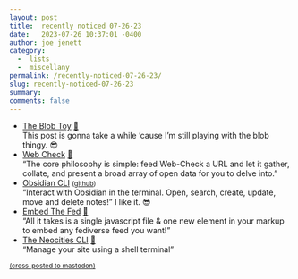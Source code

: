 ```yaml
---
layout: post
title:  recently noticed 07-26-23
date:   2023-07-26 10:37:01 -0400
author: joe jenett
category:
  -  lists
  -  miscellany
permalink: /recently-noticed-07-26-23/
slug: recently-noticed-07-26-23
summary: 
comments: false
---
```

<ul class="links">
	<li><a title="The Blob Toy" href="https://oimo.io/works/blob/">The Blob Toy</a> <a href="https://pinboard.in/u:angusf">📌</a><br>This post is gonna take a while ’cause I’m still playing with the blob thingy. 😎</li>
	<li><a title="Web Check" href="https://web-check.xyz/">Web Check</a> <a href="https://pinboard.in/u:jaygooby">📌</a><br>“The core philosophy is simple: feed Web-Check a URL and let it gather, collate, and present a broad array of open data for you to delve into.”</li>
	<li><a title="Take Obsidian to the terminal - Obsidian CLI" href="https://yakitrak.github.io/obsidian-cli-docs/">Obsidian CLI</a> <small>(<a href="https://github.com/Yakitrak/obsidian-cli">github</a>)</small><br>“Interact with Obsidian in the terminal. Open, search, create, update, move and delete notes!” I like it. 😎</li>
	<li><a title="Embed The Fed" href="https://andy-blum.github.io/fed-embed/">Embed The Fed</a> <a href="https://pinboard.in/u:garrettc">📌</a><br>“All it takes is a single javascript file &amp; one new element in your markup to embed any fediverse feed you want!”</li>
	<li><a title="Neocities - Command Line Interface" href="https://neocities.org/cli">The Neocities CLI</a> <a href="https://pinboard.in/u:skazka">📌</a><br>“Manage your site using a shell terminal”</li>
</ul>

<a href="https://brid.gy/publish/mastodon"><small>(cross-posted to mastodon)</small></a>